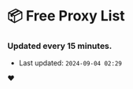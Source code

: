 # :package: Free Proxy List
### Updated every 15 minutes.

- Last updated: `2024-09-04 02:29`

:heart:
